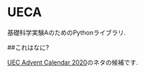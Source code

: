 # UECA
基礎科学実験AのためのPythonライブラリ.

##これはなに?

[UEC Advent Calendar 2020](https://adventar.org/calendars/5070)のネタの候補です.

